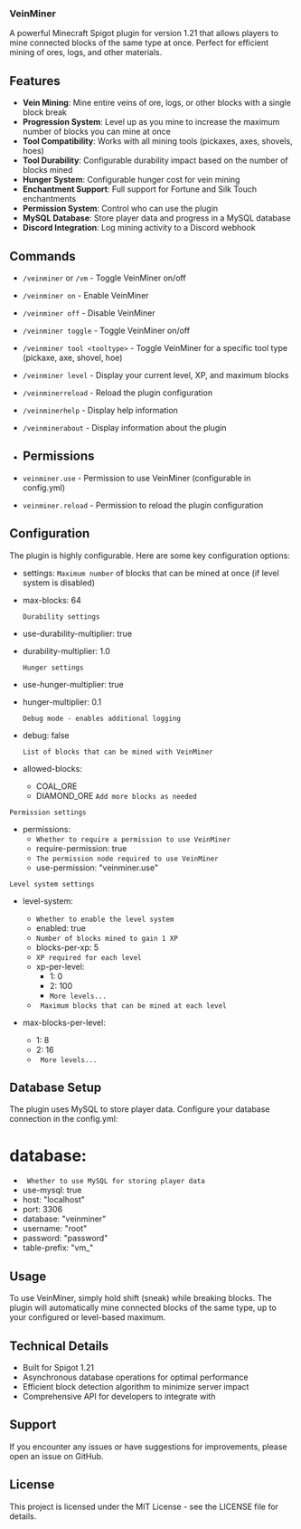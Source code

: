 ### VeinMiner

A powerful Minecraft Spigot plugin for version 1.21 that allows players to mine connected blocks of the same type at once. Perfect for efficient mining of ores, logs, and other materials.

## Features

- **Vein Mining**: Mine entire veins of ore, logs, or other blocks with a single block break
- **Progression System**: Level up as you mine to increase the maximum number of blocks you can mine at once
- **Tool Compatibility**: Works with all mining tools (pickaxes, axes, shovels, hoes)
- **Tool Durability**: Configurable durability impact based on the number of blocks mined
- **Hunger System**: Configurable hunger cost for vein mining
- **Enchantment Support**: Full support for Fortune and Silk Touch enchantments
- **Permission System**: Control who can use the plugin
- **MySQL Database**: Store player data and progress in a MySQL database
- **Discord Integration**: Log mining activity to a Discord webhook


## Commands

- `/veinminer` or `/vm` - Toggle VeinMiner on/off
- `/veinminer on` - Enable VeinMiner
- `/veinminer off` - Disable VeinMiner
- `/veinminer toggle` - Toggle VeinMiner on/off
- `/veinminer tool <tooltype>` - Toggle VeinMiner for a specific tool type (pickaxe, axe, shovel, hoe)
- `/veinminer level` - Display your current level, XP, and maximum blocks
- `/veinminerreload` - Reload the plugin configuration
- `/veinminerhelp` - Display help information
- `/veinminerabout` - Display information about the plugin

- ## Permissions

- `veinminer.use` - Permission to use VeinMiner (configurable in config.yml)
- `veinminer.reload` - Permission to reload the plugin configuration


## Configuration

The plugin is highly configurable. Here are some key configuration options:
- settings:
  ` Maximum number ` of blocks that can be mined at once (if level system is disabled)
- max-blocks: 64
  
  ` Durability settings `
- use-durability-multiplier: true
- durability-multiplier: 1.0
  
  ` Hunger settings `
- use-hunger-multiplier: true
- hunger-multiplier: 0.1
  
  ` Debug mode - enables additional logging `
- debug: false
  
  ` List of blocks that can be mined with VeinMiner `
- allowed-blocks:
    - COAL_ORE
    - DIAMOND_ORE
    ` Add more blocks as needed `

` Permission settings `
- permissions:
  - ` Whether to require a permission to use VeinMiner `
  - require-permission: true
  - ` The permission node required to use VeinMiner `
  - use-permission: "veinminer.use"

` Level system settings `
- level-system:
  - ` Whether to enable the level system `
  - enabled: true
  - ` Number of blocks mined to gain 1 XP `
  - blocks-per-xp: 5
  - ` XP required for each level `
  - xp-per-level:
    - 1: 0
    - 2: 100
    - ` More levels... `
  - ` Maximum blocks that can be mined at each level`

- max-blocks-per-level:
    - 1: 8
    - 2: 16
    - ` More levels...`

## Database Setup

The plugin uses MySQL to store player data. Configure your database connection in the config.yml:

# database:
  - ` Whether to use MySQL for storing player data`
  - use-mysql: true
  - host: "localhost"
  - port: 3306
  - database: "veinminer"
  - username: "root"
  - password: "password"
  - table-prefix: "vm_"

## Usage

To use VeinMiner, simply hold shift (sneak) while breaking blocks. The plugin will automatically mine connected blocks of the same type, up to your configured or level-based maximum.

## Technical Details

- Built for Spigot 1.21
- Asynchronous database operations for optimal performance
- Efficient block detection algorithm to minimize server impact
- Comprehensive API for developers to integrate with


## Support

If you encounter any issues or have suggestions for improvements, please open an issue on GitHub.

## License

This project is licensed under the MIT License - see the LICENSE file for details.
